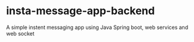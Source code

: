 # insta-message-app-backend
A simple instent messaging app using Java Spring boot, web services and web socket 
